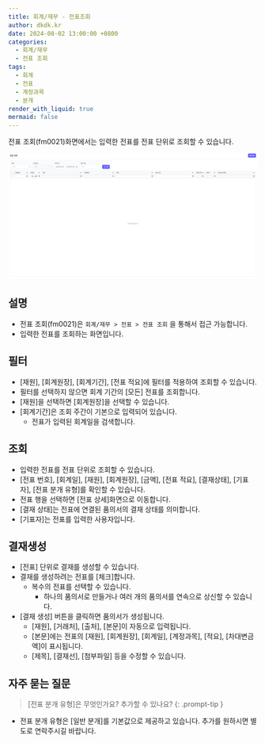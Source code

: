 ```yaml
---
title: 회계/재무 - 전표조회
author: dkdk.kr
date: 2024-08-02 13:00:00 +0800
categories:
  - 회계/재무
  - 전표 조회
tags:
  - 회계
  - 전표
  - 계정과목
  - 분개
render_with_liquid: true
mermaid: false
---
```

전표 조회(fm0021)화면에서는 입력한 전표를 전표 단위로 조회할 수 있습니다. 

![](assets/img/Pasted%20image%2020250421124640.png)
## 설명

- 전표 조회(fm0021)은 `회계/재무 > 전표 > 전표 조회` 을 통해서 접근 가능합니다.
- 입력한 전표를 조회하는 화면입니다. 

## 필터
- [재원], [회계원장], [회계기간], [전표 적요]에 필터를 적용하여 조회할 수 있습니다.
- 필터를 선택하지 않으면 회계 기간의 [모든] 전표를 조회합니다.
- [재원]을 선택하면 [회계원장]을 선택할 수 있습니다. 
- [회계기간]은 조회 주간이 기본으로 입력되어 있습니다.
	- 전표가 입력된 회계일을 검색합니다.

## 조회
- 입력한 전표를 전표 단위로 조회할 수 있습니다.
- [전표 번호], [회계일], [재원], [회계원장],  [금액],  [전표 적요], [결재상태], [기표자], [전표 분개 유형]를 확인할 수 있습니다. 
- 전표 행을 선택하면 [전표 상세]화면으로 이동합니다.
- [결재 상태]는 전표에 연결된 품의서의 결재 상태를 의미합니다.
- [기표자]는 전표를 입력한 사용자입니다.

## 결재생성 
- [전표] 단위로 결재를 생성할 수 있습니다.
- 결재를 생성하려는 전표를 [체크]합니다.
	- 복수의 전표를 선택할 수 있습니다. 
		- 하나의 품의서로 만들거나 여러 개의 품의서를 연속으로 상신할 수 있습니다.
- [결재 생성] 버튼을 클릭하면 품의서가 생성됩니다. 
	- [재원], [거래처], [출처], [본문]이 자동으로 입력됩니다. 
	- [본문]에는 전표의 [재원], [회계원장], [회계일], [계정과목], [적요], [차대변금액]이 표시됩니다.
	- [제목], [결재선], [첨부파일] 등을 수정할 수 있습니다. 

## 자주 묻는 질문

> [전표 분개 유형]은 무엇인가요? 추가할 수 있나요?
{: .prompt-tip }

- 전표 분개 유형은 [일반 분개]를 기본값으로 제공하고 있습니다. 추가를 원하시면 별도로 연락주시길 바랍니다. 
